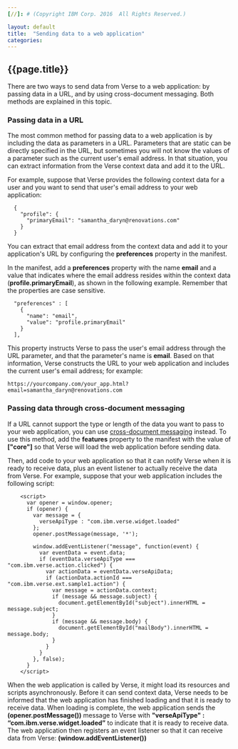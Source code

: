 ```yaml
---
[//]: # (Copyright IBM Corp. 2016  All Rights Reserved.)

layout: default
title:  "Sending data to a web application"
categories: 
---
```


## {{page.title}}  


There are two ways to send data from Verse to a web application: by passing data in a URL, and by using cross-document messaging. Both methods are explained in this topic.

### Passing data in a URL
The most common method for passing data to a web application is by including the data as parameters in a URL. Parameters that are static can be directly specified in the URL, but sometimes you will not know the values of a parameter such as the current user's email address. In that situation, you can extract information from the Verse context data and add it to the URL. 

For example, suppose that Verse provides the following context data for a user and you want to send that user's email address to your web application:
   
```
  {
    "profile": {
      "primaryEmail": "samantha_daryn@renovations.com"
    }
  }
```
   
You can extract that email address from the context data and add it to your application's URL by configuring the __preferences__ property in the manifest.

In the manifest, add a __preferences__ property with the name __email__ and a value that indicates where the email address resides within the context data (__profile.primaryEmail__), as shown in the following example. Remember that the properties are case sensitive.

```
  "preferences" : [
    {
      "name": "email",
      "value": "profile.primaryEmail"
    }
  ],
```

This property instructs Verse to pass the user's email address through the URL parameter, and that the parameter's name is __email__. Based on that information, Verse constructs the URL to your web application and includes the current user's email address; for example: 

```
https://yourcompany.com/your_app.html?email=samantha_daryn@renovations.com
```

### Passing data through cross-document messaging

If a URL cannot support the type or length of the data you want to pass to your web application, you can use [cross-document messaging][1]  instead. To use this method, add the __features__ property to the manifest with the value of  __["core"]__ so that Verse will load the web application before sending data.

Then, add code to your web application so that it can notify Verse when it is ready to receive data, plus an event listener to actually receive the data from Verse. For example, suppose that your web application includes the following script:    

```
    <script>
      var opener = window.opener;
      if (opener) {
        var message = {
          verseApiType : "com.ibm.verse.widget.loaded"
        };
        opener.postMessage(message, '*');
        
        window.addEventListener("message", function(event) {
          var eventData = event.data;
          if (eventData.verseApiType === "com.ibm.verse.action.clicked") {
            var actionData = eventData.verseApiData;
            if (actionData.actionId === "com.ibm.verse.ext.sample1.action") {
              var message = actionData.context;
              if (message && message.subject) {
                document.getElementById("subject").innerHTML = message.subject;
              }
              if (message && message.body) {
                document.getElementById("mailBody").innerHTML = message.body;
              }
            }
          }
        }, false);
      }
    </script>
```

When the web application is called by Verse, it might load its resources and scripts asynchronously. Before it can send context data, Verse needs to be informed that the web application has finished loading and that it is ready to receive data. When loading is complete, the web application sends the __(opener.postMessage())__ message to Verse with __"verseApiType" : “com.ibm.verse.widget.loaded”__ to indicate that it is ready to receive data. The web application then registers an event listener so that it can receive data from Verse: __(window.addEventListener())__

[1]: https://html.spec.whatwg.org/multipage/comms.html#web-messaging
